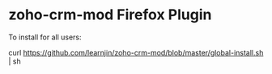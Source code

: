 # zoho-crm-mod Firefox Plugin

To install for all users:

curl https://github.com/learnjin/zoho-crm-mod/blob/master/global-install.sh | sh


